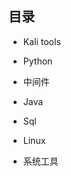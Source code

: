 ## 目录


- Kali tools
  
- Python
  
- 中间件
  
- Java
  
- Sql
  
- Linux
  
- 系统工具

<!-- 本站点是使用 [GitHub Pages](./pages/page_one.md) 构建的 -->
